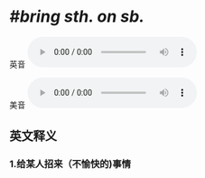 # ***\#bring sth. on sb.*** 
英音
<audio src="./media/bring sth. on sb_AAC.aac" controls="controls"></audio>

美音
<audio src="./media/bring sth. on sb.2.aac" controls="controls"></audio>



  

英文释义
---
### 1.**给某人招来（不愉快的)事情**  



